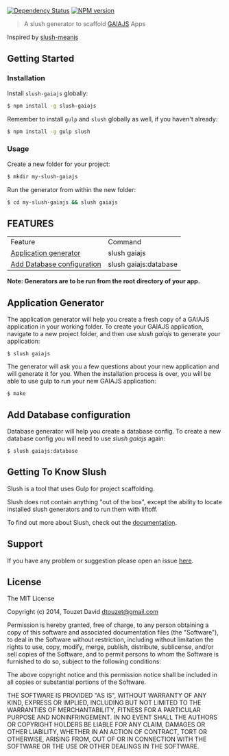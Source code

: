 [![Dependency Status](https://gemnasium.com/gaiajs/slush-gaiajs.svg)](https://gemnasium.com/gaiajs/slush-gaiajs)
[![NPM version](https://badge.fury.io/js/slush-gaiajs.svg)](http://badge.fury.io/js/slush-gaiajs)
 > A slush generator to scaffold [GAIAJS](https://github.com/gaiajs/gaiajs) Apps

 Inspired by [slush-meanjs](https://github.com/arvindr21/slush-meanjs)

## Getting Started

### Installation

Install `slush-gaiajs` globally:

```bash
$ npm install -g slush-gaiajs
```

Remember to install `gulp` and `slush` globally as well, if you haven't already:

```bash
$ npm install -g gulp slush
```

### Usage

Create a new folder for your project:

```bash
$ mkdir my-slush-gaiajs
```

Run the generator from within the new folder:

```bash
$ cd my-slush-gaiajs && slush gaiajs
```

## FEATURES
<table>
<tr>
<td>Feature</td>
<td>Command</td>
</tr>
<tr>
<td><a href="#application-generator">Application generator</a></td>
<td>slush gaiajs</td>
</tr>
<tr>
<td><a href="#add-database-configuration">Add Database configuration</a></td>
<td>slush gaiajs:database</td>
</tr>
</table>

**Note: Generators are to be run from the root directory of your app.**

## Application Generator

The application generator will help you create a fresh copy of a GAIAJS application in your working folder. To create your GAIAJS application, navigate to a new project folder, and then use *slush gaiajs* to generate your application:


```
$ slush gaiajs
```

The generator will ask you a few questions about your new application and will generate it for you. When the installation process is over, you will be able to use gulp to run your new GAIAJS application:


```
$ make
```


## Add Database configuration

Database generator will help you create a database config. To create a new database config you will need to use *slush gaiajs* again:


```
$ slush gaiajs:database
```


## Getting To Know Slush

Slush is a tool that uses Gulp for project scaffolding.

Slush does not contain anything "out of the box", except the ability to locate installed slush generators and to run them with liftoff.

To find out more about Slush, check out the [documentation](https://github.com/klei/slush).


## Support
If you have any problem or suggestion please open an issue [here](https://github.com/gaiajs/slush-gaiajs/issues).

## License

The MIT License

Copyright (c) 2014, Touzet David <dtouzet@gmail.com>

Permission is hereby granted, free of charge, to any person
obtaining a copy of this software and associated documentation
files (the "Software"), to deal in the Software without
restriction, including without limitation the rights to use,
copy, modify, merge, publish, distribute, sublicense, and/or sell
copies of the Software, and to permit persons to whom the
Software is furnished to do so, subject to the following
conditions:

The above copyright notice and this permission notice shall be
included in all copies or substantial portions of the Software.

THE SOFTWARE IS PROVIDED "AS IS", WITHOUT WARRANTY OF ANY KIND,
EXPRESS OR IMPLIED, INCLUDING BUT NOT LIMITED TO THE WARRANTIES
OF MERCHANTABILITY, FITNESS FOR A PARTICULAR PURPOSE AND
NONINFRINGEMENT. IN NO EVENT SHALL THE AUTHORS OR COPYRIGHT
HOLDERS BE LIABLE FOR ANY CLAIM, DAMAGES OR OTHER LIABILITY,
WHETHER IN AN ACTION OF CONTRACT, TORT OR OTHERWISE, ARISING
FROM, OUT OF OR IN CONNECTION WITH THE SOFTWARE OR THE USE OR
OTHER DEALINGS IN THE SOFTWARE.
